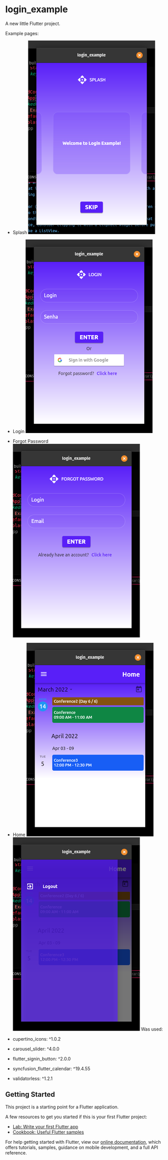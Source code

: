 # login_example

A new little Flutter project. 

Example pages: 

- Splash
![splash.png](https://raw.githubusercontent.com/DiogoLima1/login_example_2022/main/images/splash.png)

- Login
![login.png](https://raw.githubusercontent.com/DiogoLima1/login_example_2022/main/images/login.png)
- Forgot Password
![forgot.png](https://raw.githubusercontent.com/DiogoLima1/login_example_2022/main/images/forgot.png)
- Home
![home.png](https://raw.githubusercontent.com/DiogoLima1/login_example_2022/main/images/home.png)
![drawer.png](https://raw.githubusercontent.com/DiogoLima1/login_example_2022/main/images/drawer.png)
Was used:

- cupertino_icons: ^1.0.2
- carousel_slider: ^4.0.0
- flutter_signin_button: ^2.0.0
- syncfusion_flutter_calendar: ^19.4.55
- validatorless: ^1.2.1

## Getting Started

This project is a starting point for a Flutter application.

A few resources to get you started if this is your first Flutter project:

- [Lab: Write your first Flutter app](https://flutter.dev/docs/get-started/codelab)
- [Cookbook: Useful Flutter samples](https://flutter.dev/docs/cookbook)

For help getting started with Flutter, view our
[online documentation](https://flutter.dev/docs), which offers tutorials,
samples, guidance on mobile development, and a full API reference.

